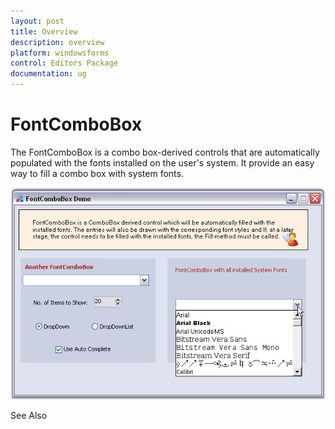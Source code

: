 ```yaml
---
layout: post
title: Overview
description: overview
platform: windowsforms
control: Editors Package
documentation: ug
---
```



# FontComboBox

The FontComboBox is a combo box-derived controls that are automatically populated with the fonts installed on the user's system. It provide an easy way to fill a combo box with system fonts.

![](Overview_images/Overview_img582.jpeg) 



See Also